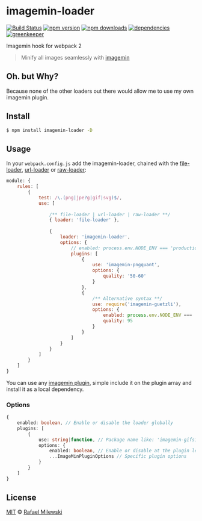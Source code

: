 # imagemin-loader

[![Build Status](https://travis-ci.org/milewski/imagemin-loader.svg?branch=master)](https://travis-ci.org/milewski/imagemin-loader)
[![npm version](https://badge.fury.io/js/imagemin-loader.svg)](https://badge.fury.io/js/imagemin-loader)
[![npm downloads](https://img.shields.io/npm/dm/imagemin-loader.svg)](https://www.npmjs.com/package/imagemin-loader)
[![dependencies](https://david-dm.org/milewski/imagemin-loader.svg)](https://www.npmjs.com/package/imagemin-loader)
[![greenkeeper](https://badges.greenkeeper.io/milewski/imagemin-loader.svg)](https://greenkeeper.io)

Imagemin hook for webpack 2

> Minify all images seamlessly with [imagemin](https://github.com/kevva/imagemin)

## Oh. but Why?

Because none of the other loaders out there would allow me to use my own imagemin plugin.

## Install

```bash
$ npm install imagemin-loader -D
```
## Usage

In your `webpack.config.js` add the imagemin-loader, chained with the [file-loader](https://github.com/webpack/file-loader), [url-loader](https://github.com/webpack/url-loader) or [raw-loader](https://github.com/webpack/raw-loader):

```js
module: {
    rules: [
        {
            test: /\.(png|jpe?g|gif|svg)$/,
            use: [
                
                /** file-loader | url-loader | raw-loader **/
                { loader: 'file-loader' },
                
                {
                    loader: 'imagemin-loader',
                    options: {
                        // enabled: process.env.NODE_ENV === 'production',
                        plugins: [
                            {
                                use: 'imagemin-pngquant',
                                options: {
                                    quality: '50-60'
                                }
                            },
                            {
                                /** Alternative syntax **/
                                use: require('imagemin-guetzli'),
                                options: {
                                    enabled: process.env.NODE_ENV === 'production',
                                    quality: 95
                                }
                            }
                        ]
                    }
                }
            ]
        }
    ]
}
```
You can use any [imagemin plugin](https://www.npmjs.com/browse/keyword/imageminplugin), simple include it on the plugin array and install it as a local dependency.

### Options

```typescript
{
    enabled: boolean, // Enable or disable the loader globally
    plugins: [
        {
            use: string|function, // Package name like: 'imagemin-gifsicle', require('imagemin-gifsicle') or a Function
            options: {
                enabled: boolean, // Enable or disable at the plugin level
                ...ImageMinPluginOptions // Specific plugin options
            }
        }
    ]
}
```
## License 

[MIT](LICENSE) © [Rafael Milewski](https://github.com/milewski)
